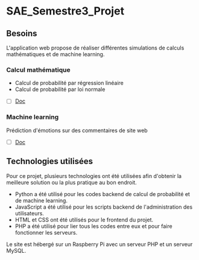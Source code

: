 # SAE_Semestre3_Projet

## Besoins

L'application web propose de réaliser différentes simulations de calculs mathématiques et de machine learning.

### Calcul mathématique 

- Calcul de probabilité par régression linéaire
- Calcul de probabilité par loi normale

- [ ] [Doc](/RapportProba.Rmd) 

### Machine learning

Prédiction d'émotions sur des commentaires de site web

- [ ] [Doc](/Documentation/MachineLearning/MachineLearning.md)
  

## Technologies utilisées

Pour ce projet, plusieurs technologies ont été utilisées afin d'obtenir la meilleure solution ou la plus pratique au bon endroit.

- Python a été utilisé pour les codes backend de calcul de probabilité et de machine learning.
- JavaScript a été utilisé pour les scripts backend de l'administration des utilisateurs.
- HTML et CSS ont été utilisés pour le frontend du projet.
- PHP a été utilisé pour lier tous les codes entre eux et pour faire fonctionner les serveurs.

Le site est hébergé sur un Raspberry Pi avec un serveur PHP et un serveur MySQL.
